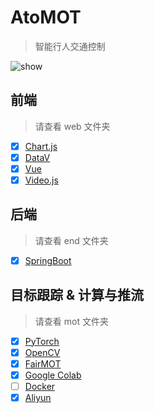 # AtoMOT

> 智能行人交通控制

![show](https://cdn.jsdelivr.net/gh/fzf404/image/AtcMOT/show.webp)

## 前端

> 请查看 web 文件夹

- [x] [Chart.js](https://chartjs.bootcss.com/docs/)
- [x] [DataV](http://datav.jiaminghi.com/guide/)
- [x] [Vue](https://cn.vuejs.org/v2/guide/)
- [x] [Video.js](https://videojs.com/getting-started)

## 后端

> 请查看 end 文件夹

- [x] [SpringBoot](https://spring.io/projects/spring-boot)

## 目标跟踪 & 计算与推流

> 请查看 mot 文件夹

- [x] [PyTorch](https://pytorch.org/tutorials/)
- [x] [OpenCV](https://docs.opencv.org/master/d9/df8/tutorial_root.html)
- [x] [FairMOT](https://github.com/ifzhang/FairMOT)
- [x] [Google Colab](https://colab.research.google.com/)
- [ ] [Docker](https://hub.docker.com/r/alqutami/rtmp-hls)
- [x] [Aliyun](https://live.console.aliyun.com/)